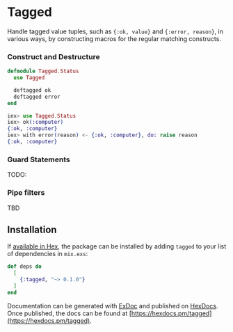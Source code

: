# Tagged

Handle tagged value tuples, such as `{:ok, value}` and `{:error, reason}`, in
various ways, by constructing macros for the regular matching constructs.

### Construct and Destructure

```elixir
defmodule Tagged.Status
  use Tagged

  deftagged ok
  deftagged error
end

iex> use Tagged.Status
iex> ok(:computer)
{:ok, :computer}
iex> with error(reason) <- {:ok, :computer}, do: raise reason
{:ok, :computer}
```

### Guard Statements

TODO:

### Pipe filters

TBD


## Installation

If [available in Hex](https://hex.pm/docs/publish), the package can be installed
by adding `tagged` to your list of dependencies in `mix.exs`:

```elixir
def deps do
  [
    {:tagged, "~> 0.1.0"}
  ]
end
```

Documentation can be generated with [ExDoc](https://github.com/elixir-lang/ex_doc)
and published on [HexDocs](https://hexdocs.pm). Once published, the docs can
be found at [https://hexdocs.pm/tagged](https://hexdocs.pm/tagged).

